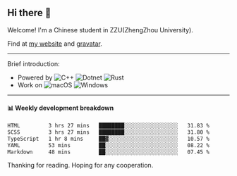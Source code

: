 ## Hi there 👋

Welcome!
I'm a Chinese student in ZZU(ZhengZhou University).

Find at [my website](https://www.kawayi.moe) and [gravatar](https://gravatar.com/moegodot).

------

Brief introduction:
+ Powered by ![C++](https://img.shields.io/badge/C%2B%2B-white?style=for-the-badge&logo=cplusplus&logoColor=%2300599C&logoSize=auto)
![Dotnet](https://img.shields.io/badge/--%3EC%23-white?style=for-the-badge&logo=dotnet&logoColor=%23512BD4&logoSize=auto)
![Rust](https://img.shields.io/badge/Rust-white?style=for-the-badge&logo=rust&logoColor=%23000000&logoSize=auto)
+ Work on ![macOS](https://img.shields.io/badge/macOS-white?style=for-the-badge&logo=apple&logoColor=%23000000&logoSize=auto)
![Windows](https://img.shields.io/badge/windows-white?style=for-the-badge&logo=gitforwindows&logoColor=%2380B3FF&logoSize=auto)

------

#### 📊 Weekly development breakdown
<!--START_SECTION:waka-->

```txt
HTML         3 hrs 27 mins   ████████░░░░░░░░░░░░░░░░░   31.83 %
SCSS         3 hrs 27 mins   ████████░░░░░░░░░░░░░░░░░   31.80 %
TypeScript   1 hr 8 mins     ██▓░░░░░░░░░░░░░░░░░░░░░░   10.57 %
YAML         53 mins         ██░░░░░░░░░░░░░░░░░░░░░░░   08.22 %
Markdown     48 mins         ██░░░░░░░░░░░░░░░░░░░░░░░   07.45 %
```

<!--END_SECTION:waka-->

Thanking for reading. Hoping for any cooperation.
